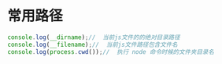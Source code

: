 # 常用路径
```javascript
console.log(__dirname);//  当前js文件的的绝对目录路径
console.log(__filename);//  当前js文件路径包含文件名
console.log(process.cwd());//  执行 node 命令时候的文件夹目录名
```